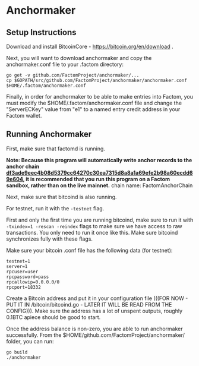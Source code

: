 Anchormaker
=============

Setup Instructions
--------

Download and install BitcoinCore - https://bitcoin.org/en/download .

Next, you will want to download anchormaker and copy the anchormaker.conf file to your .factom directory:

```
go get -v github.com/FactomProject/anchormaker/...
cp $GOPATH/src/github.com/FactomProject/anchormaker/anchormaker.conf $HOME/.factom/anchormaker.conf
```

Finally, in order for anchormaker to be able to make entries into Factom, you must modify the $HOME/.factom/anchormaker.conf file and change the "ServerECKey" value from "e1" to a named entry credit address in your Factom wallet.


Running Anchormaker
--------

First, make sure that factomd is running.


**Note: Because this program will automatically write anchor records to the anchor chain [df3ade9eec4b08d5379cc64270c30ea7315d8a8a1a69efe2b98a60ecdd69e604](http://explorer.factom.org/chain/df3ade9eec4b08d5379cc64270c30ea7315d8a8a1a69efe2b98a60ecdd69e604), it is recommended that you run this program on a Factom sandbox, rather than on the live mainnet.**  chain name: FactomAnchorChain

Next, make sure that bitcoind is also running. 

For testnet, run it with the `-testnet` flag.

First and only the first time you are running bitcoind, make sure to run it with `-txindex=1 -rescan -reindex` flags to make sure we have access to raw transactions. You only need to run it once like this. Make sure bitcoind synchronizes fully with these flags.

Make sure your bitcoin .conf file has the following data (for testnet):

```
testnet=1
server=1
rpcuser=user
rpcpassword=pass
rpcallowip=0.0.0.0/0
rpcport=18332
```

Create a Bitcoin address and put it in your configuration file (((FOR NOW - PUT IT IN /bitcoin/bitcoind.go - LATER IT WILL BE READ FROM THE CONFIG))). Make sure the address has a lot of unspent outputs, roughly 0.1BTC apiece should be good to start.

Once the address balance is non-zero, you are able to run anchormaker successfully. From the $HOME/github.com/FactomProject/anchormaker/ folder, you can run:

```
go build
./anchormaker
```
